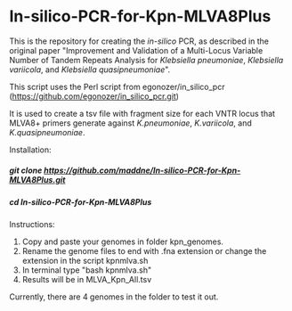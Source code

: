 # In-silico-PCR-for-Kpn-MLVA8Plus

This is the repository for creating the _in-silico_ PCR, as described in the original paper "Improvement and Validation of а Multi-Locus Variable Number of Tandem Repeats Analysis for _Klebsiella pneumoniae_, _Кlebsiella variicola_, and _Klebsiella quasipneumoniae_".

This script uses the Perl script from egonozer/in_silico_pcr (https://github.com/egonozer/in_silico_pcr.git)

It is used to create a tsv file with fragment size for each VNTR locus that MLVA8+ primers generate against _K.pneumoniae_, _K.variicola_, and _K.quasipneumoniae_.

Installation:
##### git clone https://github.com/maddne/In-silico-PCR-for-Kpn-MLVA8Plus.git
##### cd In-silico-PCR-for-Kpn-MLVA8Plus

Instructions:
1. Copy and paste your genomes in folder kpn_genomes.
2. Rename the genome files to end with .fna extension or change the extension in the script kpnmlva.sh
3. In terminal type "bash kpnmlva.sh"
4. Results will be in MLVA_Kpn_All.tsv

Currently, there are 4 genomes in the folder to test it out.
